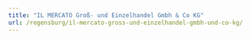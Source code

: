 ```yaml
---
title: "IL MERCATO Groß- und Einzelhandel Gmbh & Co KG"
url: /regensburg/il-mercato-gross-und-einzelhandel-gmbh-und-co-kg/
---
```

